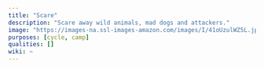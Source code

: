 ```yaml
---
title: "Scare"
description: "Scare away wild animals, mad dogs and attackers."
image: "https://images-na.ssl-images-amazon.com/images/I/41oUzulWZ5L.jpg"
purposes: [cycle, camp]
qualities: []
wiki: ~
---
```

